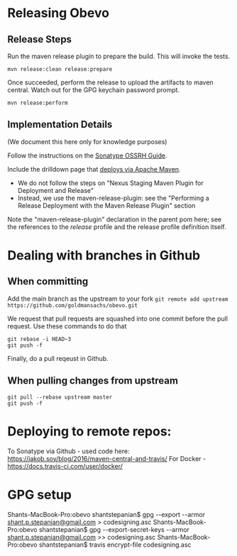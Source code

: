 # Releasing Obevo

## Release Steps

Run the maven release plugin to prepare the build. This will invoke the tests.

```mvn release:clean release:prepare```

Once succeeded, perform the release to upload the artifacts to maven central. Watch out for the GPG keychain password prompt.

```mvn release:perform```


## Implementation Details

(We document this here only for knowledge purposes)

Follow the instructions on the [Sonatype OSSRH Guide](http://central.sonatype.org/pages/ossrh-guide.html).

Include the drilldown page that [deploys via Apache Maven](http://central.sonatype.org/pages/apache-maven.html).
* We do not follow the steps on "Nexus Staging Maven Plugin for Deployment and Release"
* Instead, we use the maven-release-plugin: see the "Performing a Release Deployment with the Maven Release Plugin" section

Note the "maven-release-plugin" declaration in the parent pom here; see the references to the _release_ profile and the
release profile definition itself.



# Dealing with branches in Github

## When committing

Add the main branch as the upstream to your fork
```git remote add upstream https://github.com/goldmansachs/obevo.git```

We request that pull requests are squashed into one commit before the pull request. Use these commands to do that
```
git rebase -i HEAD~3
git push -f
```

Finally, do a pull reqeust in Github.


## When pulling changes from upstream

```
git pull --rebase upstream master
git push -f
```


# Deploying to remote repos:

To Sonatype via Github - used code here: https://jakob.soy/blog/2016/maven-central-and-travis/
For Docker - https://docs.travis-ci.com/user/docker/

# GPG setup

Shants-MacBook-Pro:obevo shantstepanian$ gpg --export --armor shant.p.stepanian@gmail.com > codesigning.asc
Shants-MacBook-Pro:obevo shantstepanian$ gpg --export-secret-keys --armor shant.p.stepanian@gmail.com >> codesigning.asc
Shants-MacBook-Pro:obevo shantstepanian$ travis encrypt-file codesigning.asc
